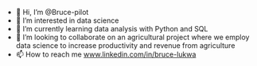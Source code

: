 - 👋 Hi, I’m @Bruce-pilot
- 👀 I’m interested in data science
- 🌱 I’m currently learning data analysis with Python and SQL
- 💞️ I’m looking to collaborate on an agricultural project where we employ data science to increase productivity and revenue from agriculture
- 📫 How to reach me www.linkedin.com/in/bruce-lukwa


<!---
Bruce-pilot/Bruce-pilot is a ✨ special ✨ repository because its `README.md` (this file) appears on your GitHub profile.
You can click the Preview link to take a look at your changes.
--->
